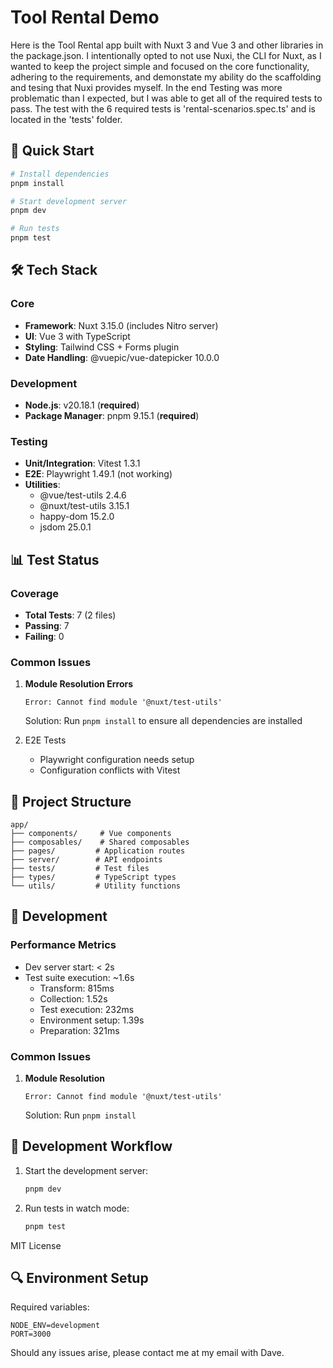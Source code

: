 # Tool Rental Demo

Here is the Tool Rental app built with Nuxt 3 and Vue 3 and other libraries in the package.json. I intentionally opted to not use Nuxi, the CLI for Nuxt, as I wanted to keep the project simple and focused on the core functionality, adhering to the requirements, and demonstate my ability do the scaffolding and tesing that Nuxi provides myself. In the end Testing was more problematic than I expected, but I was able to get all of the required tests to pass. The test with the 6 required tests is 'rental-scenarios.spec.ts' and is located in the 'tests' folder.

## 🚀 Quick Start

```bash
# Install dependencies
pnpm install

# Start development server
pnpm dev

# Run tests
pnpm test
```

## 🛠 Tech Stack

### Core
- **Framework**: Nuxt 3.15.0 (includes Nitro server)
- **UI**: Vue 3 with TypeScript
- **Styling**: Tailwind CSS + Forms plugin
- **Date Handling**: @vuepic/vue-datepicker 10.0.0

### Development
- **Node.js**: v20.18.1 (**required**)
- **Package Manager**: pnpm 9.15.1 (**required**)

### Testing
- **Unit/Integration**: Vitest 1.3.1
- **E2E**: Playwright 1.49.1 (not working)
- **Utilities**: 
  - @vue/test-utils 2.4.6
  - @nuxt/test-utils 3.15.1
  - happy-dom 15.2.0
  - jsdom 25.0.1

## 📊 Test Status

### Coverage
- **Total Tests**: 7 (2 files)
- **Passing**: 7
- **Failing**: 0

### Common Issues

1. **Module Resolution Errors**
   ```
   Error: Cannot find module '@nuxt/test-utils'
   ```
   Solution: Run `pnpm install` to ensure all dependencies are installed

2. E2E Tests
   - Playwright configuration needs setup
   - Configuration conflicts with Vitest

## 📁 Project Structure

```
app/
├── components/     # Vue components
├── composables/    # Shared composables
├── pages/         # Application routes
├── server/        # API endpoints
├── tests/         # Test files
├── types/         # TypeScript types
└── utils/         # Utility functions
```

## 🔧 Development

### Performance Metrics
- Dev server start: < 2s
- Test suite execution: ~1.6s
  - Transform: 815ms
  - Collection: 1.52s
  - Test execution: 232ms
  - Environment setup: 1.39s
  - Preparation: 321ms

### Common Issues

1. **Module Resolution**
   ```
   Error: Cannot find module '@nuxt/test-utils'
   ```
   Solution: Run `pnpm install`


## 🔄 Development Workflow

1. Start the development server:
   ```bash
   pnpm dev
   ```

2. Run tests in watch mode:
   ```bash
   pnpm test
   ```



MIT License

## 🔍 Environment Setup

Required variables:
```env
NODE_ENV=development
PORT=3000
``` 

Should any issues arise, please contact me at my email with Dave. 